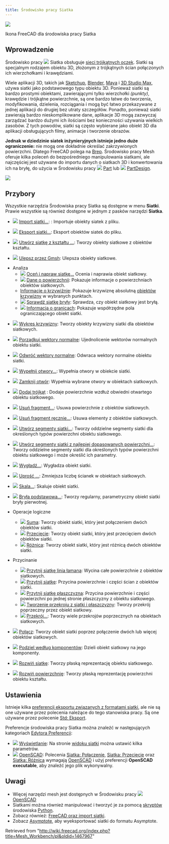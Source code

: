 ```yaml
---
title: Środowisko pracy Siatka
---
```


![](/images/Workbench_Mesh.svg)

Ikona FreeCAD dla środowiska pracy Siatka

## Wprowadzenie

Środowisko pracy ![](/images/Workbench_Mesh.svg) Siatka obsługuje [sieci trójkątnych oczek](http://en.wikipedia.org/wiki/Triangle_mesh). Siatki są specjalnym rodzajem obiektu 3D, złożonym z trójkątnych ścian połączonych ich wierzchołkami i krawędziami.

Wiele aplikacji 3D, takich jak [Sketchup](http://en.wikipedia.org/wiki/Sketchup), [Blender](<http://en.wikipedia.org/wiki/Blender_(software)>), [Maya](<http://en.wikipedia.org/wiki/Maya_(software)>) i [3D Studio Max](http://en.wikipedia.org/wiki/3d_max), używa siatki jako podstawowego typu obiektu 3D. Ponieważ siatki są bardzo prostymi obiektami, zawierającymi tylko wierzchołki _(punkty)_, krawędzie i trójkątne powierzchnie, są one bardzo łatwe do tworzenia, modyfikowania, dzielenia, rozciągania i mogą być łatwo przekazywane z jednej aplikacji do drugiej bez utraty szczegółów. Ponadto, ponieważ siatki zawierają bardzo nieskomplikowane dane, aplikacje 3D mogą zazwyczaj zarządzać bardzo dużymi ich ilościami bez konieczności używania wielkich zasobów. Z tych powodów, siatki są często wybierane jako obiekt 3D dla aplikacji obsługujących filmy, animacje i tworzenie obrazów.

**Jednak w dziedzinie siatek inżynieryjnych istnieje jedno duże ograniczenie:** nie mogą one dokładnie określać zakrzywionych powierzchni. Dlatego FreeCAD polega na [Brep](http://en.wikipedia.org/wiki/Boundary_representation "wikipedia:Boundary representation"). Środowisko pracy Mesh oferuje kilka poleceń do bezpośredniego manipulowania siatkami, ale najczęściej jest używane do importu danych o siatkach 3D i konwertowania ich na bryłę, do użycia w Środowisku pracy ![](/images/Workbench_Part.svg) [Part](/Part_Workbench/pl "Part Workbench/pl") lub ![](/images/Workbench_PartDesign.svg) [PartDesign](/PartDesign_Workbench "PartDesign Workbench").

![](/images/Mesh_example.jpg)

## Przybory

Wszystkie narzędzia Środowiska pracy Siatka są dostępne w menu **Siatki**. Prawie wszystkie są również dostępne w jednym z pasków narzędzi **Siatka**.

- ![](/images/Mesh_Import.svg) [Import siatki...](/Mesh_Import "Mesh Import"): : Importuje obiekty siatek z pliku.

- ![](/images/Mesh_Export.svg) [Eksport siatki...](/Mesh_Export "Mesh Export"): Eksport obiektów siatek do pliku.

- ![](/images/Mesh_FromPartShape.svg) [Utwórz siatkę z kształtu ...](/Mesh_FromPartShape "Mesh FromPartShape"): Tworzy obiekty siatkowe z obiektów kształtu.

- ![](/images/Mesh_RemeshGmsh.svg) [Ulepsz przez Gmsh](/Mesh_RemeshGmsh/pl "Mesh RemeshGmsh/pl"): Ulepsza obiekty siatkowe.

* Analiza
  - ![](/images/Mesh_Evaluation.svg) [Oceń i napraw siatkę...](/Mesh_Evaluation "Mesh Evaluation") Ocenia i naprawia obiekt siatkowy.
  - ![](/images/Mesh_CurvatureInfo.svg) [Dane o powierzchnii](/Mesh_EvaluateFacet "Mesh EvaluateFacet"): Pokazuje informacje o powierzchniach obiektów siatkowych.
  - [Informacje o krzywiźnie](/Mesh_EvaluateCurvature "Mesh EvaluateCurvature"): Pokazuje krzywiznę absolutną [obiektów krzywizny](/Mesh_VertexCurvature "Mesh VertexCurvature") w wybranych punktach.
  - ![](/images/Mesh_EvaluateSolid.svg) [Sprawdź siatkę bryły](/Mesh_EvaluateSolid "Mesh EvaluateSolid"): Sprawdza, czy obiekt siatkowy jest bryłą.
  - ![](/images/Mesh_BoundingBox.svg) [Informacja o granicach](/Mesh_BoundingBox "Mesh BoundingBox"): Pokazuje współrzędne pola ograniczającego obiekt siatki.

- ![](/images/Mesh_VertexCurvature.svg) [Wykres krzywizny](/Mesh_VertexCurvature "Mesh VertexCurvature"): Tworzy obiekty krzywizny siatki dla obiektów siatkowych.

- ![](/images/Mesh_HarmonizeNormals.svg) [Porządkuj wektory normalne](/Mesh_HarmonizeNormals "Mesh HarmonizeNormals"): Ujednolicenie wektorów normalnych obiektu siatki.

- ![](/images/Mesh_FlipNormals.svg) [Odwróć wektory normalne](/Mesh_FlipNormals "Mesh FlipNormals"): Odwraca wektory normalne obiektu siatki.

- ![](/images/Mesh_FillupHoles.svg) [Wypełnij otwory...](/Mesh_FillupHoles "Mesh FillupHoles"): Wypełnia otwory w obiekcie siatki.

- ![](/images/Mesh_FillInteractiveHole.svg) [Zamknij otwór](/Mesh_FillInteractiveHole "Mesh FillInteractiveHole"): Wypełnia wybrane otwory w obiektach siatkowych.

- ![](/images/Mesh_AddFacet.svg) [Dodaj trójkąt](/Mesh_AddFacet "Mesh AddFacet") : Dodaje powierzchnie wzdłuż obwiedni otwartego obiektu siatkowego.

- ![](/images/Mesh_RemoveComponents.svg) [Usuń fragment...](/Mesh_RemoveComponents "Mesh RemoveComponents"): Usuwa powierzchnie z obiektów siatkowych.

- ![](/images/Mesh_RemoveCompByHand.svg) [Usuń fragment ręcznie...](/Mesh_RemoveCompByHand "Mesh RemoveCompByHand"): Usuwa elementy z obiektów siatkowych.

- ![](/images/Mesh_Segmentation.svg) [Utwórz segmenty siatki...](/Mesh_Segmentation "Mesh Segmentation"): Tworzy oddzielne segmenty siatki dla określonych typów powierzchni obiektu siatkowego.

- ![](/images/Mesh_SegmentationBestFit.svg) [Utwórz segmenty siatki z najlepiej dopasowanych powierzchni...](/Mesh_SegmentationBestFit "Mesh SegmentationBestFit"): Tworzy oddzielne segmenty siatki dla określonych typów powierzchni obiektu siatkowego i może określić ich parametry.

- ![](/images/Mesh_Smoothing.svg) [Wygładź...](/Mesh_Smoothing "Mesh Smoothing"): Wygładza obiekt siatki.

- ![](/images/Mesh_Decimating.svg) [Uprość ...](/Mesh_Decimating/pl "Mesh Decimating/pl"): Zmniejsza liczbę ścianek w obiektach siatkowych.

- ![](/images/Mesh_Scale.svg) [Skala...](/Mesh_Scale "Mesh Scale"): Skaluje obiekt siatki.

- ![](/images/Mesh_BuildRegularSolid.svg) [Bryła podstawowa...](/Mesh_BuildRegularSolid "Mesh BuildRegularSolid"): Tworzy regularny, parametryczny obiekt siatki bryły pierwotnej.

* Operacje logiczne

  - ![](/images/Mesh_Union.svg) [Suma](/Mesh_Union "Mesh Union"): Tworzy obiekt siatki, który jest połączeniem dwóch obiektów siatki.
  - ![](/images/Mesh_Intersection.svg) [Przecięcie](/Mesh_Intersection "Mesh Intersection"): Tworzy obiekt siatki, który jest przecięciem dwóch obiektów siatki.
  - ![](/images/Mesh_Difference.svg) [Różnica](/Mesh_Difference "Mesh Difference"): Tworzy obiekt siatki, który jest różnicą dwóch obiektów siatki.

* Przycinanie
  - ![](/images/Mesh_PolyCut.svg) [Przytnij siatkę linia łamaną](/Mesh_PolyCut/pl "Mesh PolyCut/pl"): Wycina całe powierzchnie z obiektów siatkowych.
  - ![](/images/Mesh_PolyTrim.svg) [Przytnij siatkę](/Mesh_PolyTrim/pl "Mesh PolyTrim/pl"): Przycina powierzchnie i części ścian z obiektów siatki.
  - ![](/images/Mesh_TrimByPlane.svg) [Przytnij siatkę płaszczyzną](/Mesh_TrimByPlane/pl "Mesh TrimByPlane/pl"): Przycina powierzchnie i części powierzchni po jednej stronie płaszczyzny z obiektu siatkowego.
  - ![](/images/Mesh_SectionByPlane.svg) [Tworzenie przekroju z siatki i płaszczyzny](/Mesh_SectionByPlane/pl "Mesh SectionByPlane/pl"): Tworzy przekrój poprzeczny przez obiekt siatkowy.
  - ![](/images/Mesh_CrossSections.svg) [Przekrój...](/Mesh_CrossSections/pl "Mesh CrossSections/pl"): Tworzy wiele przekrojów poprzecznych na obiektach siatkowych.

- ![](/images/Mesh_Merge.svg) [Połącz](/Mesh_Merge "Mesh Merge"): Tworzy obiekt siatki poprzez połączenie dwóch lub więcej obiektów siatkowych.

- ![](/images/Mesh_SplitComponents.svg) [Podziel według komponentów](/Mesh_SplitComponents/pl "Mesh SplitComponents/pl"): Dzieli obiekt siatkowy na jego komponenty.

- ![](/images/MeshPart_CreateFlatMesh.svg) [Rozwiń siatkę](/MeshPart_CreateFlatMesh/pl "MeshPart CreateFlatMesh/pl"): Tworzy płaską reprezentację obiektu siatkowego.

- ![](/images/MeshPart_CreateFlatFace.svg) [Rozwiń powierzchnię](/MeshPart_CreateFlatFace/pl "MeshPart CreateFlatFace/pl"): Tworzy płaską reprezentację powierzchni obiektu kształtu.

## Ustawienia

Istnieje kilka [preferencji eksportu związanych z formatami siatki](/Import_Export_Preferences/pl#Formaty_Mesh "Import Export Preferences/pl"), ale nie są one używane przez polecenia należące do tego stanowiska pracy. Są one używane przez polecenie [Std: Eksport](/Std_Export/pl "Std Export/pl").

Preferencje środowiska pracy Siatka można znaleźć w następujących kategoriach [Edytora Preferencji](/Preferences_Editor/pl "Preferences Editor/pl"):

- ![](/images/Preferences-display.svg) [Wyświetlanie](/Preferences_Editor/pl#Ustawienia_wyświetlania "Preferences Editor/pl"): Na stronie [widoku siatki](/Preferences_Editor/pl#Widok_siatki "Preferences Editor/pl") można ustawić kilka parametrów.
- ![](/images/Preferences-openscad.svg) [OpenSCAD](/OpenSCAD_Preferences/pl "OpenSCAD Preferences/pl"): Polecenia [Siatka: Połączenie](/Mesh_Union/pl "Mesh Union/pl"), [Siatka: Przecięcie](/Mesh_Intersection/pl "Mesh Intersection/pl") oraz [Siatka: Różnica](/Mesh_Difference/pl "Mesh Difference/pl") wymagają [OpenSCAD](http://www.openscad.org/) i użyj preferencji **OpenSCAD executable**, aby znaleźć jego plik wykonywalny.

## Uwagi

- Więcej narzędzi mesh jest dostępnych w Środowisku pracy ![](/images/Workbench_OpenSCAD.svg) [OpenSCAD](/OpenSCAD_Workbench/pl "OpenSCAD Workbench/pl")
- Siatkami można również manipulować i tworzyć je za pomocą [skryptów](/Mesh_Scripting/pl "Mesh Scripting/pl") środowiska [Python](/Python/pl "Python/pl").
- Zobacz również: [FreeCAD oraz import siatki](/FreeCAD_and_Mesh_Import "FreeCAD and Mesh Import").
- Zobacz [Asymptote](/Asymptote "Asymptote"), aby wyeksportować siatki do formatu Asymptote.

Retrieved from "<http://wiki.freecad.org/index.php?title=Mesh_Workbench/pl&oldid=1467967>"
